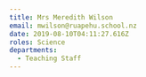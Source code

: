 ```yaml
---
title: Mrs Meredith Wilson
email: mwilson@ruapehu.school.nz
date: 2019-08-10T04:11:27.616Z
roles: Science
departments:
  - Teaching Staff
---
```


